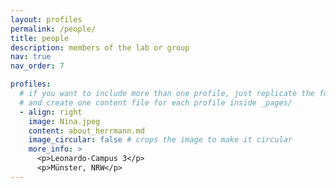 ```yaml
---
layout: profiles
permalink: /people/
title: people
description: members of the lab or group
nav: true
nav_order: 7

profiles:
  # if you want to include more than one profile, just replicate the following block
  # and create one content file for each profile inside _pages/
  - align: right
    image: Nina.jpeg
    content: about_herrmann.md
    image_circular: false # crops the image to make it circular
    more_info: >
      <p>Leonardo-Campus 3</p>
      <p>Münster, NRW</p>
---
```

